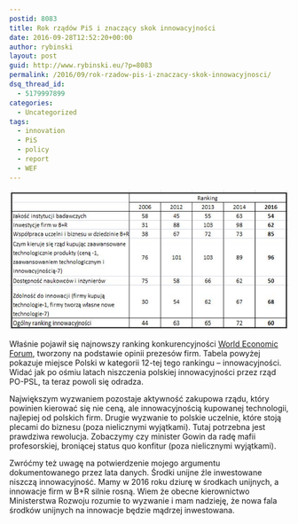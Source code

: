 ```yaml
---
postid: 8083
title: Rok rządów PiS i znaczący skok innowacyjności
date: 2016-09-28T12:52:20+00:00
author: rybinski
layout: post
guid: http://www.rybinski.eu/?p=8083
permalink: /2016/09/rok-rzadow-pis-i-znaczacy-skok-innowacyjnosci/
dsq_thread_id:
  - 5179997899
categories:
  - Uncategorized
tags:
  - innovation
  - PiS
  - policy
  - report
  - WEF
---
```

<p style="text-align: center;">
  <a href="/uploads/2016/09/WEF_2016.jpg"><img class="wp-image-8084 aligncenter" title="WEF_2016" src="/uploads/2016/09/WEF_2016.jpg" alt="" width="551" height="252" /></a>
</p>

Właśnie pojawił się najnowszy ranking konkurencyjności [World Economic Forum](https://www.weforum.org/reports/the-global-competitiveness-report-2016-2017-1/), tworzony na podstawie opinii prezesów firm. Tabela powyżej pokazuje miejsce Polski w kategorii 12-tej tego rankingu – innowacyjności. Widać jak po ośmiu latach niszczenia polskiej innowacyjności przez rząd PO-PSL, ta teraz powoli się odradza.

Największym wyzwaniem pozostaje aktywność zakupowa rządu, który powinien kierować się nie ceną, ale innowacyjnością kupowanej technologii, najlepiej od polskich firm. Drugie wyzwanie to polskie uczelnie, które stoją plecami do biznesu (poza nielicznymi wyjątkami). Tutaj potrzebna jest prawdziwa rewolucja. Zobaczymy czy minister Gowin da radę mafii profesorskiej, broniącej status quo konfitur (poza nielicznymi wyjątkami).

Zwróćmy też uwagę na potwierdzenie mojego argumentu dokumentowanego przez lata danych. Środki unijne źle inwestowane niszczą innowacyjność. Mamy w 2016 roku dziurę w środkach unijnych, a innowacje firm w B+R silnie rosną. Wiem że obecne kierownictwo Ministerstwa Rozwoju rozumie to wyzwanie i mam nadzieję, że nowa fala środków unijnych na innowacje będzie mądrzej inwestowana.
